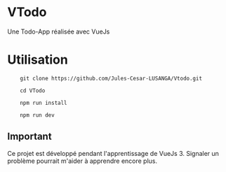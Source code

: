 # VTodo

Une Todo-App réalisée avec VueJs

# Utilisation
        git clone https://github.com/Jules-Cesar-LUSANGA/Vtodo.git

        cd VTodo

        npm run install

        npm run dev

## Important

Ce projet est développé pendant l'apprentissage de VueJs 3. Signaler un problème pourrait m'aider à apprendre encore plus.